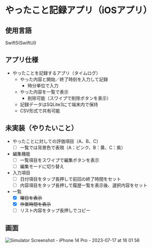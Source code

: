 # やったこと記録アプリ（iOSアプリ）

## 使用言語
Swift5(SwiftUI)

## アプリ仕様
- やったことを記録するアプリ（タイムログ）
  - やった内容と開始／終了時刻を入力して記録
    - 時分単位で入力
  - やった内容を一覧で表示
    - 削除可能（スワイプで削除ボタンを表示）
  - 記録データはSQLite3にて端末内で保持
  - CSV形式で共有可能

## 未実装（やりたいこと）
- やったことに対しての評価項目（A、B、C）
  - [ ] 一覧では背景色で表現（A：ピンク、B：黄、C：紫）
- 編集機能
  - [ ] 一覧項目をスワイプで編集ボタンを表示
  - [ ] 編集モードに切り替え
- 入力項目
  - [ ] 日付項目をタップ長押しで前回の終了時間をセット
  - [ ] 内容項目をタップ長押しで履歴一覧を表示後、選択内容をセット
- 一覧
  - [x] ~~曜日を表示~~
  - [x] ~~作業時間を表示~~
  - [ ] リスト内容をタップ長押しでコピー

## 画面
![Simulator Screenshot - iPhone 14 Pro - 2023-07-17 at 16 01 56](https://github.com/simgon/done-list/assets/23553796/d0c664fb-3814-4908-90cc-f60b30872ffa)
